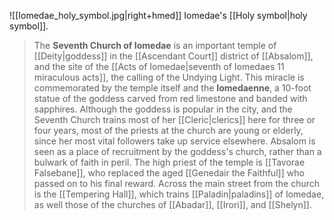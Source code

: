 ![[Iomedae_holy_symbol.jpg|right+hmed]] 
 Iomedae's [[Holy symbol|holy symbol]].
> The **Seventh Church of Iomedae** is an important temple of [[Deity|goddess]] in the [[Ascendant Court]] district of [[Absalom]], and the site of the [[Acts of Iomedae|seventh of Iomedaes 11 miraculous acts]], the calling of the Undying Light. This miracle is commemorated by the temple itself and the **Iomedaenne**, a 10-foot statue of the goddess carved from red limestone and banded with sapphires. Although the goddess is popular in the city, and the Seventh Church trains most of her [[Cleric|clerics]] here for three or four years, most of the priests at the church are young or elderly, since her most vital followers take up service elsewhere. Absalom is seen as a place of recruitment by the goddess's church, rather than a bulwark of faith in peril. The high priest of the temple is [[Tavorae Falsebane]], who replaced the aged [[Genedair the Faithful]] who passed on to his final reward. Across the main street from the church is the [[Tempering Hall]], which trains [[Paladin|paladins]] of Iomedae, as well those of the churches of [[Abadar]], [[Irori]], and [[Shelyn]].







